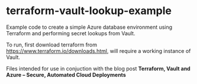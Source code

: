 # terraform-vault-lookup-example

Example code to create a simple Azure database environment using Terraform and performing secret lookups from Vault.

To run, first download terraform from https://www.terraform.io/downloads.html, will require a working instance of Vault.

Files intended for use in conjuction with the blog post **Terraform, Vault and Azure – Secure, Automated Cloud Deployments**
